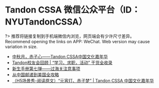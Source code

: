 # Tandon CSSA 微信公众平台（ID：NYUTandonCSSA）

?> 推荐将链接复制到手机端微信内浏览，网页端会有少许尺寸差异。<br/>
 Recommend opening the links on APP: WeChat. Web version may cause variation in size.

- [中秋月，赤子心——Tandon CSSA中国文化嘉年华](https://mp.weixin.qq.com/s/q8Mv5B4Gtdo0oblDsOhfwg)
- [Tandon校友会回顾 | “学习，求职，活动” 干货全收录](https://mp.weixin.qq.com/s/TK4QspRNptTBoe0UgHa3vg)
- [新生手册第七弹——过海关注意事项](https://mp.weixin.qq.com/s/c9ZyNMpgRkxVWFNKIPzJZQ)
- [从中国邮递到美国全攻略](https://mp.weixin.qq.com/s/LUBNamPNvHyJCKJeup3BZQ)
- [（H5场景秀-阅读原文）“元宵灯、赤子梦” | Tandon CSSA 中国文化嘉年华](https://mp.weixin.qq.com/s/91TfoLaCaKvtmMsJGiDm4A)

